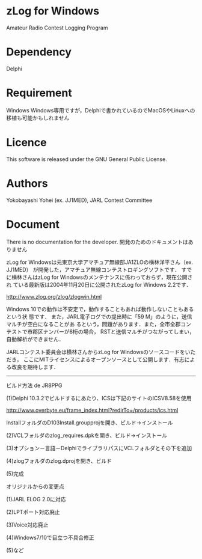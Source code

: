 # zLog for Windows

Amateur Radio Contest Logging Program

# Dependency
Delphi

# Requirement
Windows
Windows専用ですが，Delphiで書かれているのでMacOSやLinuxへの移植も可能かもしれません

# Licence
This software is released under the GNU General Public License.

# Authors
Yokobayashi Yohei (ex. JJ1MED), JARL Contest Committee

# Document
There is no documentation for the developer.
開発のためのドキュメントはありません

zLog for Windowsは元東京大学アマチュア無線部JA1ZLOの横林洋平さん（ex. JJ1MED）
が開発した，アマチュア無線コンテストロギングソフトです．
すでに横林さんはzLog for Windowsのメンテナンスに係わっておらず，現在公開され
ている最新版は2004年11月20日に公開されたzLog for Windows 2.2です．

http://www.zlog.org/zlog/zlogwin.html

Windows 10での動作は不安定で，動作することもあれば動作しないこともあるという状
態です．
また，JARL電子ログでの提出時に「59 M」のように，送信マルチが空白になることがあ
るという，問題があります．また，全市全郡コンテストで市郡区ナンバーが6桁の場合，
RSTと送信マルチがつながってしまい，自動解析ができません．

JARLコンテスト委員会は横林さんからzLog for Windowsのソースコードをいただき，
ここにMITライセンスによるオープンソースとして公開します．有志による改良を期待します．

------
ビルド方法 de JR8PPG

(1)Delphi 10.3.2でビルドするにあたり、ICSは下記のサイトのICSV8.58を使用

http://www.overbyte.eu/frame_index.html?redirTo=/products/ics.html

InstallフォルダのD103Install.groupprojを開き、ビルド→インストール 

(2)VCLフォルダのzlog_requires.dpkを開き、ビルド→インストール

(3)オプション－言語－DelphiでライブラリパスにVCLフォルダとその下を追加

(4)zlogフォルダのzlog.dprojを開き、ビルド

(5)完成

オリジナルからの変更点

(1)JARL ELOG 2.0に対応

(2)LPTポート対応廃止

(3)Voice対応廃止

(4)Windows7/10で目立つ不具合修正

(5)など

